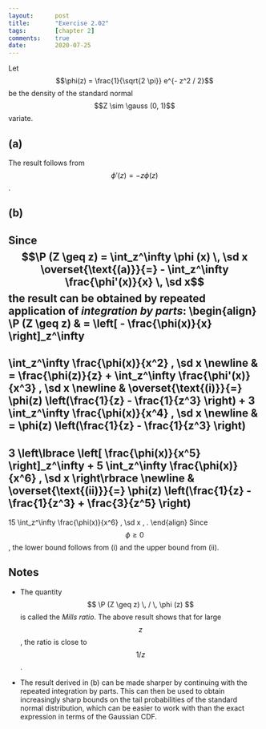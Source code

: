 ```yaml
---
layout:      post
title:       "Exercise 2.02"
tags:        [chapter 2]
comments:    true
date:        2020-07-25
---
```


Let $$\phi(z) = \frac{1}{\sqrt{2 \pi}} e^{- z^2 / 2}$$ be the density of the
standard normal $$Z \sim \gauss (0, 1)$$ variate.

## (a)

The result follows from $$\phi' (z) = - z \phi(z)$$.

## (b)

Since
$$\P (Z \geq z)
  = \int_z^\infty \phi (x) \, \sd x
  \overset{\text{(a)}}{=} - \int_z^\infty \frac{\phi'(x)}{x} \, \sd x$$
the result can be obtained by repeated application of *integration by parts*:
\begin{align}
  \P (Z \geq z)
  & =
  \left[ - \frac{\phi(x)}{x} \right]_z^\infty
  -
  \int_z^\infty \frac{\phi(x)}{x^2} \, \sd x
  \newline
  & =
  \frac{\phi(z)}{z}
  +
  \int_z^\infty \frac{\phi'(x)}{x^3} \, \sd x
  \newline
  & \overset{\text{(i)}}{=}
  \phi(z) \left(\frac{1}{z} - \frac{1}{z^3} \right)
  +
  3 \int_z^\infty \frac{\phi(x)}{x^4} \, \sd x
  \newline
  & =
  \phi(z) \left(\frac{1}{z} - \frac{1}{z^3} \right)
  -
  3 \left\lbrace
     \left[
        \frac{\phi(x)}{x^5}
     \right]_z^\infty
     +
     5
     \int_z^\infty \frac{\phi(x)}{x^6} \, \sd x
  \right\rbrace
  \newline
  & \overset{\text{(ii)}}{=}
  \phi(z) \left(\frac{1}{z} - \frac{1}{z^3} + \frac{3}{z^5} \right)
  -
  15 \int_z^\infty \frac{\phi(x)}{x^6} \, \sd x
  \, .
\end{align}
Since $$ \phi \geq 0 $$, the lower bound follows from (i) and the upper bound from (ii).

## Notes

- The quantity $$ \P (Z \geq z) \, / \, \phi (z) $$ is called the
*Mills ratio*. The above result shows that for large $$ z $$, the ratio is
close to $$ 1 / z $$.

- The result derived in (b) can be made sharper by continuing with the repeated
integration by parts. This can then be used to obtain increasingly sharp
bounds on the tail probabilities of the standard normal distribution, which can
be easier to work with than the exact expression in terms of the Gaussian CDF.
